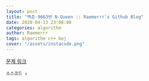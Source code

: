 ```yaml
---  
layout: post  
title: "백준-9663번 N-Queen :: Raemerrr`s Github Blog"  
date: 2020-04-13 23:08:00  
categories: algorithm  
author: Raemerrr  
tags: algorithm c++ boj 
cover: "/assets/instacode.png"  
---  
```

<a href="https://www.acmicpc.net/problem/9663" target="_blank">문제 링크</a>  

`소스코드 ↓`  
<script src="https://gist.github.com/Raemerrr/bfc8910e4a1105dbfea8e43baa0a7433.js"></script>
